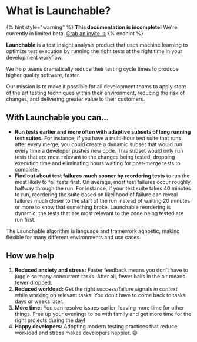 # What is Launchable?

{% hint style="warning" %}
**This documentation is incomplete!** We're currently in limited beta. [Grab an invite →](https://www.launchableinc.com/invite)
{% endhint %}

**Launchable** is a test insight analysis product that uses machine learning to optimize test execution by running the right tests at the right time in your development workflow.

We help teams dramatically reduce their testing cycle times to produce higher quality software, faster.

Our mission is to make it possible for all development teams to apply state of the art testing techniques within their environment, reducing the risk of changes, and delivering greater value to their customers.

## With Launchable you can...

* **Run tests earlier and more often with adaptive subsets of long running test suites.** For instance, if you have a multi-hour test suite that runs after every merge, you could create a dynamic subset that would run every time a developer pushes new code. This subset would only run tests that are most relevant to the changes being tested, dropping execution time and eliminating hours waiting for post-merge tests to complete.
* **Find out about test failures much sooner by reordering tests** to run the most likely to fail tests first. On average, most test failures occur roughly halfway through the run. For instance, if your test suite takes 40 minutes to run, reordering the suite based on likelihood of failure can reveal failures much closer to the start of the run instead of waiting 20 minutes or more to know that something broke. Launchable reordering is dynamic: the tests that are most relevant to the code being tested are run first.

The Launchable algorithm is language and framework agnostic, making flexible for many different environments and use cases.

## How we help

1. **Reduced anxiety and stress:** Faster feedback means you don't have to juggle so many concurrent tasks. After all, fewer balls in the air means fewer dropped.
2. **Reduced workload:** Get the right success/failure signals _in context_ while working on relevant tasks. You don't have to come back to tasks days or weeks later.
3. **More time:** You can resolve issues earlier, leaving more time for other things. Free up your evenings to be with family and get more time for the right projects during the day!
4. **Happy developers:** Adopting modern testing practices that reduce workload and stress makes developers happier. 😄

